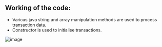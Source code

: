 ## Working of the code:

* Various java string and array manipulation methods are used to process transaction data.
* Constructor is used to initialise transactions.
  

![image](https://github.com/ISHA-2112/ISHA-DESAI-ISS-ASSIGNMENT/assets/89999331/da748881-b973-415f-80e0-d3466078d8f5)

